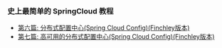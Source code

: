 ### 史上最简单的 SpringCloud 教程
- [第六篇: 分布式配置中心(Spring Cloud Config)(Finchley版本)](https://blog.csdn.net/forezp/article/details/81041028)
- [第七篇: 高可用的分布式配置中心(Spring Cloud Config)(Finchley版本)](https://blog.csdn.net/forezp/article/details/81041045)